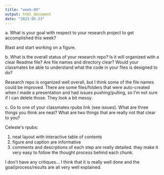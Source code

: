 ```yaml
---
title: "week-09"
output: html_document
date: "2023-05-23"
---
```



a. What is your goal with respect to your research project to get accomplished this week?

Blast and start working on a figure. 

b. What is the overall status of your research repo? Is it will organized with a clear Readme file? Are file names and directory clear? Would your classmates be able to understand what the code in your files is designed to do?

Research repo is organized well overall, but I think some of the file names could be improved. There are some files/folders that were auto-created when I made a presentation and had issues pushing/pulling, so I'm not sure if I can delete those. They look a bit messy. 

c. Go to one of your classmates rpubs link (see issues). What are three things you think are neat? What are two things that are really not that clear to you?

Celeste's rpubs:

1. neat layout with interactive table of contents
2. figure and caption are informative
3. comments and descrptions of each step are really detailed. they make it very easy to follow the thought process behind each chunk.

I don't have any critiques... I think that it is really well done and the goal/process/results are all very well explained. 


